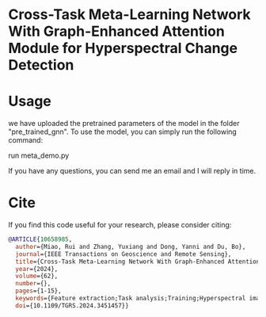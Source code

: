 # Cross-Task Meta-Learning Network With Graph-Enhanced Attention Module for Hyperspectral Change Detection

# Usage
we have uploaded the pretrained parameters of the model in the folder "pre_trained_gnn". To use the model, you can simply run the following command:

run meta_demo.py

If you have any questions, you can send me an email and I will reply in time.

# Cite
If you find this code useful for your research, please consider citing:

```bibtex
@ARTICLE{10658985,
  author={Miao, Rui and Zhang, Yuxiang and Dong, Yanni and Du, Bo},
  journal={IEEE Transactions on Geoscience and Remote Sensing}, 
  title={Cross-Task Meta-Learning Network With Graph-Enhanced Attention Module for Hyperspectral Change Detection}, 
  year={2024},
  volume={62},
  number={},
  pages={1-15},
  keywords={Feature extraction;Task analysis;Training;Hyperspectral imaging;Metalearning;Transformers;Multitasking;Change detection (CD);graph transformer (GT);hyperspectral images (HSIs);meta-learning;transfer learning},
  doi={10.1109/TGRS.2024.3451457}}
```
 